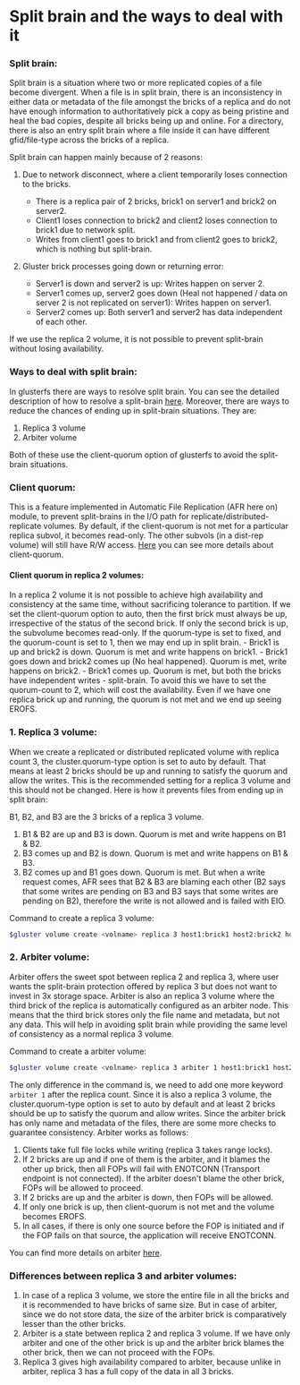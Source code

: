 # Split brain and the ways to deal with it

### Split brain:
Split brain is a situation where two or more replicated copies of a file become divergent. When a file is in split brain, there is an inconsistency in either data or metadata of the file amongst the bricks of a replica and do not have enough information to authoritatively pick a copy as being pristine and heal the bad copies, despite all bricks being up and online. For a directory, there is also an entry split brain where a file inside it can have different gfid/file-type across the bricks of a replica.

Split brain can happen mainly because of 2 reasons:

1. Due to network disconnect, where a client temporarily loses connection to the bricks.

    - There is a replica pair of 2 bricks, brick1 on server1 and brick2 on server2.
    - Client1 loses connection to brick2 and client2 loses connection to brick1 due to network split.
    - Writes from client1 goes to brick1 and from client2 goes to brick2, which is nothing but split-brain.

2. Gluster brick processes going down or returning error:

    - Server1 is down and server2 is up: Writes happen on server 2.
    - Server1 comes up, server2 goes down (Heal not happened / data on server 2 is not replicated on server1): Writes happen on server1.
    - Server2 comes up: Both server1 and server2 has data independent of each other.

If we use the replica 2 volume, it is not possible to prevent split-brain without losing availability.

### Ways to deal with split brain:
In glusterfs there are ways to resolve split brain. You can see the detailed description of how to resolve a split-brain [here](../Troubleshooting/resolving-splitbrain.md). Moreover, there are ways to reduce the chances of ending up in split-brain situations. They are:

1. Replica 3 volume
2. Arbiter volume

Both of these use the client-quorum option of glusterfs to avoid the split-brain situations.

### Client quorum:
This is a feature implemented in Automatic File Replication (AFR here on) module, to prevent split-brains in the I/O path for replicate/distributed-replicate volumes. By default, if the client-quorum is not met for a particular replica subvol, it becomes read-only. The other subvols (in a dist-rep volume) will still have R/W access. [Here](arbiter-volumes-and-quorum.md#client-quorum) you can see more details about client-quorum.

#### Client quorum in replica 2 volumes:
In a replica 2 volume it is not possible to achieve high availability and consistency at the same time, without sacrificing tolerance to partition. If we set the client-quorum option to auto, then the first brick must always be up, irrespective of the status of the second brick. If only the second brick is up, the subvolume becomes read-only.
If the quorum-type is set to fixed, and the quorum-count is set to 1, then we may end up in split brain.
    - Brick1 is up and brick2 is down. Quorum is met and write happens on brick1.
    - Brick1 goes down and brick2 comes up (No heal happened). Quorum is met, write happens on brick2.
    - Brick1 comes up. Quorum is met, but both the bricks have independent writes - split-brain.
To avoid this we have to set the quorum-count to 2, which will cost the availability. Even if we have one replica brick up and running, the quorum is not met and we end up seeing EROFS.

### 1. Replica 3 volume:
When we create a replicated or distributed replicated volume with replica count 3, the cluster.quorum-type option is set to auto by default. That means at least 2 bricks should be up and running to satisfy the quorum and allow the writes. This is the recommended setting for a replica 3 volume and this should not be changed. Here is how it prevents files from ending up in split brain:

B1, B2, and B3 are the 3 bricks of a replica 3 volume.
1. B1 & B2 are up and B3 is down. Quorum is met and write happens on B1 & B2.
2. B3 comes up and B2 is down. Quorum is met and write happens on B1 & B3.
3. B2 comes up and B1 goes down. Quorum is met. But when a write request comes, AFR sees that B2 & B3 are blaming each other (B2 says that some writes are pending on B3 and B3 says that some writes are pending on B2), therefore the write is not allowed and is failed with EIO.

Command to create a replica 3 volume:
```sh
$gluster volume create <volname> replica 3 host1:brick1 host2:brick2 host3:brick3
```

### 2. Arbiter volume:
Arbiter offers the sweet spot between replica 2 and replica 3, where user wants the split-brain protection offered by replica 3 but does not want to invest in 3x storage space. Arbiter is also an replica 3 volume where the third brick of the replica is automatically configured as an arbiter node. This means that the third brick stores only the file name and metadata, but not any data. This will help in avoiding split brain while providing the same level of consistency as a normal replica 3 volume.

Command to create a arbiter volume:
```sh
$gluster volume create <volname> replica 3 arbiter 1 host1:brick1 host2:brick2 host3:brick3
```

The only difference in the command is, we need to add one more keyword ``` arbiter 1 ``` after the replica count. Since it is also a replica 3 volume, the cluster.quorum-type option is set to auto by default and at least 2 bricks should be up to satisfy the quorum and allow writes.
Since the arbiter brick has only name and metadata of the files, there are some more checks to guarantee consistency. Arbiter works as follows:

1. Clients take full file locks while writing (replica 3 takes range locks).
2. If 2 bricks are up and if one of them is the arbiter, and it blames the other up brick, then all FOPs will fail with ENOTCONN (Transport endpoint is not connected). If the arbiter doesn't blame the other brick, FOPs will be allowed to proceed.
3. If 2 bricks are up and the arbiter is down, then FOPs will be allowed.
4. If only one brick is up, then client-quorum is not met and the volume becomes EROFS.
5. In all cases, if there is only one source before the FOP is initiated and if the FOP fails on that source, the application will receive ENOTCONN.

You can find more details on arbiter [here](arbiter-volumes-and-quorum.md).

### Differences between replica 3 and arbiter volumes:
1. In case of a replica 3 volume, we store the entire file in all the bricks and it is recommended to have bricks of same size. But in case of arbiter, since we do not store data, the size of the arbiter brick is comparatively lesser than the other bricks.
2. Arbiter is a state between replica 2 and replica 3 volume. If we have only arbiter and one of the other brick is up and the arbiter brick blames the other brick, then we can not proceed with the FOPs.
4. Replica 3 gives high availability compared to arbiter, because unlike in arbiter, replica 3 has a full copy of the data in all 3 bricks.
